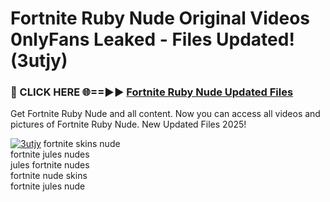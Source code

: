 # Fortnite Ruby Nude Original Videos 0nlyFans Leaked - Files Updated! (3utjy)

<h3>🔴 CLICK HERE 🌐==►► <a href="https://tinyurl.com/yrmya6cz" rel="nofollow">Fortnite Ruby Nude Updated Files</a></h3>

Get Fortnite Ruby Nude and all content. Now you can access all videos and pictures of Fortnite Ruby Nude. New Updated Files 2025!

[![3utjy](https://i.imgur.com/FMdXYCs.gif)](https://tinyurl.com/yrmya6cz)
fortnite skins nude<br>
fortnite jules nudes<br>
jules fortnite nudes<br>
fortnite nude skins<br>
fortnite jules nude